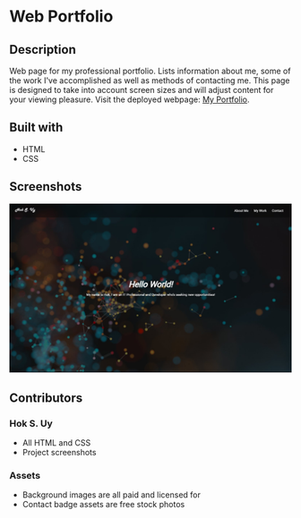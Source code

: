 # Web Portfolio

## Description
Web page for my professional portfolio. Lists information about me, some of the work I've accomplished as well as methods of contacting me. This page is designed to take into account screen sizes and will adjust content for your viewing pleasure. Visit the deployed webpage: [My Portfolio](https://hsengu.github.io/my-web-portfolio/).

## Built with
- HTML
- CSS

## Screenshots
![Screenshot](/Screenshots/screenshot.jpg)
## Contributors
### Hok S. Uy
- All HTML and CSS
- Project screenshots

### Assets
- Background images are all paid and licensed for
- Contact badge assets are free stock photos
